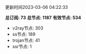 更新时间2023-03-06 04:22:33

**总订阅: 73**
**总节点: 1187**
**有效节点: 534**
- v2ray节点: 303
- ss节点: 189
- trojan节点: 41
- ssr节点: 1
